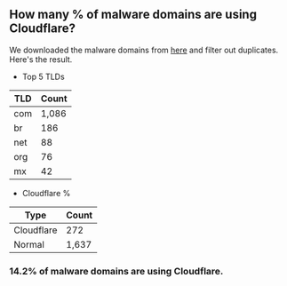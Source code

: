 ## How many % of malware domains are using Cloudflare?


We downloaded the malware domains from [here](https://urlhaus.abuse.ch) and filter out duplicates.
Here's the result.


[//]: # (start replacement)


- Top 5 TLDs

| TLD | Count |
| --- | --- |
| com | 1,086 |
| br | 186 |
| net | 88 |
| org | 76 |
| mx | 42 |


- Cloudflare %

| Type | Count |
| --- | --- |
| Cloudflare | 272 |
| Normal | 1,637 |


### 14.2% of malware domains are using Cloudflare.